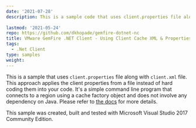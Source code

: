 ```yaml
---
date: '2021-07-28'
description: This is a sample code that uses client.properties file along with client.xml file.
  
lastmod: '2021-05-24'
repo: https://github.com/dkhopade/gemfire-dotnet-nc
title: VMware GemFire .NET Client - Using Client Cache XML & Properties File
tags:
  - .Net Client
type: samples
weight: 
---
```


This is a sample that uses `client.properties` file along with `client.xml` file. This approach applies the client properties from a file instead of hard coding them into your code. It's a simple command line program that connects to a region using a cache factory object and does not involve any dependency on Java. Please refer to [the docs](https://gemfire-native-dotnet.docs.pivotal.io/101/geode-native-client-dotnet/connection-pools/configuring-pools-attributes-example.html) for more details.  

This sample was created, built and tested with Microsoft Visual Studio 2017 Community Edition.